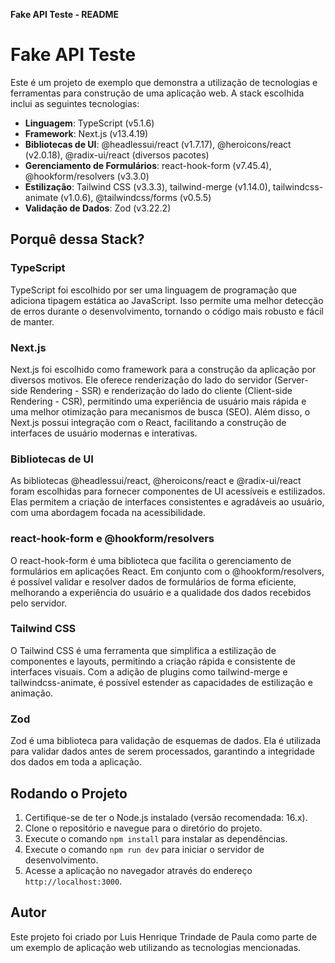 **Fake API Teste - README**

# Fake API Teste

Este é um projeto de exemplo que demonstra a utilização de tecnologias e ferramentas para construção de uma aplicação web. A stack escolhida inclui as seguintes tecnologias:

- **Linguagem**: TypeScript (v5.1.6)
- **Framework**: Next.js (v13.4.19)
- **Bibliotecas de UI**: @headlessui/react (v1.7.17), @heroicons/react (v2.0.18), @radix-ui/react (diversos pacotes)
- **Gerenciamento de Formulários**: react-hook-form (v7.45.4), @hookform/resolvers (v3.3.0)
- **Estilização**: Tailwind CSS (v3.3.3), tailwind-merge (v1.14.0), tailwindcss-animate (v1.0.6), @tailwindcss/forms (v0.5.5)
- **Validação de Dados**: Zod (v3.22.2)

## Porquê dessa Stack?

### TypeScript

TypeScript foi escolhido por ser uma linguagem de programação que adiciona tipagem estática ao JavaScript. Isso permite uma melhor detecção de erros durante o desenvolvimento, tornando o código mais robusto e fácil de manter.

### Next.js

Next.js foi escolhido como framework para a construção da aplicação por diversos motivos. Ele oferece renderização do lado do servidor (Server-side Rendering - SSR) e renderização do lado do cliente (Client-side Rendering - CSR), permitindo uma experiência de usuário mais rápida e uma melhor otimização para mecanismos de busca (SEO). Além disso, o Next.js possui integração com o React, facilitando a construção de interfaces de usuário modernas e interativas.

### Bibliotecas de UI

As bibliotecas @headlessui/react, @heroicons/react e @radix-ui/react foram escolhidas para fornecer componentes de UI acessíveis e estilizados. Elas permitem a criação de interfaces consistentes e agradáveis ao usuário, com uma abordagem focada na acessibilidade.

### react-hook-form e @hookform/resolvers

O react-hook-form é uma biblioteca que facilita o gerenciamento de formulários em aplicações React. Em conjunto com o @hookform/resolvers, é possível validar e resolver dados de formulários de forma eficiente, melhorando a experiência do usuário e a qualidade dos dados recebidos pelo servidor.

### Tailwind CSS

O Tailwind CSS é uma ferramenta que simplifica a estilização de componentes e layouts, permitindo a criação rápida e consistente de interfaces visuais. Com a adição de plugins como tailwind-merge e tailwindcss-animate, é possível estender as capacidades de estilização e animação.

### Zod

Zod é uma biblioteca para validação de esquemas de dados. Ela é utilizada para validar dados antes de serem processados, garantindo a integridade dos dados em toda a aplicação.

## Rodando o Projeto

1. Certifique-se de ter o Node.js instalado (versão recomendada: 16.x).
2. Clone o repositório e navegue para o diretório do projeto.
3. Execute o comando `npm install` para instalar as dependências.
4. Execute o comando `npm run dev` para iniciar o servidor de desenvolvimento.
5. Acesse a aplicação no navegador através do endereço `http://localhost:3000`.

## Autor

Este projeto foi criado por Luis Henrique Trindade de Paula como parte de um exemplo de aplicação web utilizando as tecnologias mencionadas.
